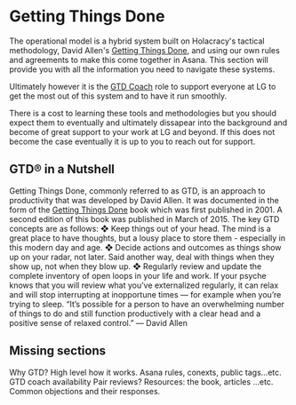 # Getting Things Done

The operational model is a hybrid system built on Holacracy's tactical methodology, David Allen's [Getting Things Done](http://gettingthingsdone.com/), and using our own rules and agreements to make this come together in Asana.  This section will provide you with all the information you need to navigate these systems.

Ultimately however it is the [GTD Coach](https://glassfrog.holacracy.org/roles/4477015) role to support everyone at LG to get the most out of this system and to have it run smoothly.

There is a cost to learning these tools and methodologies but you should expect them to eventually and ultimately dissapear into the background and become of great support to your work at LG and beyond.  If this does not become the case eventually it is up to you to reach out for support.

## GTD® in a Nutshell
Getting Things Done, commonly referred to as GTD, is an approach to productivity that was developed by David Allen. It was documented in the form of the [Getting Things Done](http://amzn.com/B00KWG9M2E) book which was first published in 2001. A second edition of this book was published in March of 2015. The key GTD concepts are as follows:
❖ Keep things out of your head. The mind is a great place to have thoughts, but a lousy place to store them - especially in this modern day and age.
❖ Decide actions and outcomes as things show up on your radar, not later. Said another way, deal with things when they show up, not when they blow up.
❖ Regularly review and update the complete inventory of open loops in your life and work. If your psyche knows that you will review what you’ve externalized regularly, it can relax and will stop interrupting at inopportune times — for example when you’re trying to sleep.
“It’s possible for a person to have an overwhelming number of things to do and still function productively with a clear head and a positive sense of relaxed control.” — David Allen 
    

## Missing sections

Why GTD?
High level how it works.
Asana rules, conexts, public tags...etc.
GTD coach availability
Pair reviews?
Resources: the book, articles ...etc.
Common objections and their responses.

